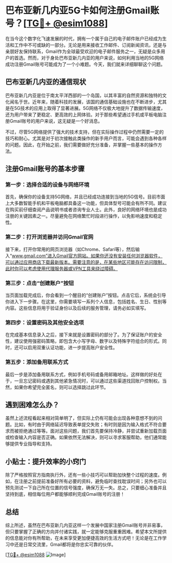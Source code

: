 # 巴布亚新几内亚5G卡如何注册Gmail账号？[[TG💪+ @esim1088](https://t.me/s/esim1088)]

在当今这个数字化飞速发展的时代，拥有一个属于自己的电子邮件账户已经成为生活和工作中不可或缺的一部分。无论是用来接收工作邮件、订阅新闻资讯，还是与亲朋好友保持联系，Gmail作为全球最受欢迎的电子邮件服务之一，无疑是众多用户的首选。然而，对于身处巴布亚新几内亚的用户来说，如何利用当地的5G网络成功注册Gmail账号可能成为了一个小难题。今天，我们就来详细聊聊这个问题。

## 巴布亚新几内亚的通信现状

巴布亚新几内亚是位于南太平洋西部的一个岛国，以其丰富的自然资源和独特的文化闻名于世。近年来，随着科技的发展，该国的通信基础设施也在不断进步，尤其是在5G技术的应用上取得了显著进展。5G网络不仅极大地提升了数据传输速度，还为用户带来了更稳定、更高效的上网体验。对于那些希望通过手机或平板电脑注册Gmail账号的用户来说，这无疑是一个好消息。

不过，尽管5G网络提供了强大的技术支持，但在实际操作过程中仍然需要一定的技巧和耐心。尤其是对于初次接触此类操作的新手用户而言，可能会遇到各种各样的问题。因此，在开始之前，我们需要做好充分准备，并掌握一些基本的操作方法。

## 注册Gmail账号的基本步骤

### 第一步：选择合适的设备与网络环境

首先，确保你的设备支持5G网络，并且已经成功连接到当地的5G信号。目前市面上大多数智能手机和平板电脑都具备这一功能，但具体型号可能会有所不同。建议在购买前仔细查阅产品说明书或者咨询专业人士。此外，良好的网络环境也是成功注册的关键因素之一。尽量避免在网络繁忙时段进行操作，以免影响速度和稳定性。

### 第二步：打开浏览器并访问Gmail官网

接下来，打开你常用的网页浏览器（如Chrome、Safari等），然后输入“www.gmail.com”进入Gmail官方网站。如果你还没有安装任何浏览器软件，可以通过应用商店下载最新版本。需要注意的是，在某些地区可能存在访问限制，此时你可以考虑使用代理服务器或VPN工具来绕过障碍。

### 第三步：点击“创建账户”按钮

当页面加载完成后，你会看到一个醒目的“创建账户”按钮。点击它后，系统会引导你进入下一步骤。在这里，你需要填写一系列个人信息，包括姓名、生日、性别等内容。这些信息将用于验证身份以及后续的服务管理，请务必如实填写。

### 第四步：设置密码及其他安全选项

在完成基本信息录入之后，接下来就是设置密码的部分了。为了保证账户的安全性，建议使用强密码策略，即包含大小写字母、数字以及特殊字符组合的形式。同时，还可以启用双重认证功能，进一步提高账户安全性。

### 第五步：添加备用联系方式

最后一步是添加备用联系方式，例如手机号码或备用邮箱地址。这样做的好处在于，一旦忘记密码或遇到其他紧急情况时，可以通过这些渠道找回账户控制权。当然，如果你希望完全匿名，则可以选择跳过此环节。

## 遇到困难怎么办？

虽然上述流程看起来相对简单明了，但实际上仍有可能会出现各种意想不到的问题。比如，有时由于网络延迟导致表单提交失败；有时则是因为输入格式不符合要求而被拒绝通过等等。面对这些问题，我们首先要保持冷静，并尝试重新加载页面或检查输入内容是否正确。如果依然无法解决，则可以寻求客服帮助，他们通常能够提供专业指导和支持。

## 小贴士：提升效率的小窍门

除了严格按照官方指南执行外，还有一些小技巧可以帮助加快整个过程的速度。例如，在注册之前提前准备好所有必要的资料，避免临时查找耽误时间；另外也可以预先测试一下自己所在位置的信号强度，确保万无一失。总之，只要细心准备并且坚持到底，相信每位用户都能够顺利完成Gmail账号的注册！

## 总结

综上所述，虽然在巴布亚新几内亚这样一个发展中国家注册Gmail账号并非易事，但只要掌握了正确的方向并付诸实践，就一定能够克服重重困难。希望本文所提供的信息能对你有所帮助，在未来享受更加便捷高效的生活方式吧！无论是在工作学习中还是日常交流里，Gmail都将是你忠实可靠的伙伴。

[[TG💪+ @esim1088](https://t.me/s/esim1088) ![Image](https://i.postimg.cc/4NQfJmqS/Snipaste-2025-05-13-00-14-12.png)]